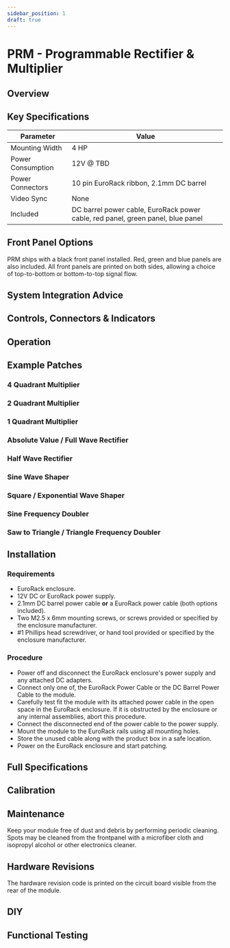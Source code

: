 ```yaml
---
sidebar_position: 1
draft: true
---
```


# PRM - Programmable Rectifier & Multiplier

## Overview


## Key Specifications

| Parameter         | Value                                                                           |
| ----------------- | ------------------------------------------------------------------------------- |
| Mounting Width    | 4 HP                                                                            |
| Power Consumption | 12V @ TBD                                                                     |
| Power Connectors  | 10 pin EuroRack ribbon, 2.1mm DC barrel                                         |
| Video Sync        | None                                                                            |
| Included          | DC barrel power cable, EuroRack power cable, red panel, green panel, blue panel |

## Front Panel Options

PRM ships with a black front panel installed. Red, green and blue panels are also included. All front panels are printed on both sides, allowing a choice of top-to-bottom or bottom-to-top signal flow.

<!-- <img src={AllFrontpanels} alt="All Frontpanels" /> -->

## System Integration Advice

<!-- - **Utility module** for mixing and level shifting, covering odd cases where the patch needs just one simple operation.
- **Expander module** to add extra inputs or output processing. Extend the functionality any module. Add one next to your favorite oscillators or RGB functions to expand modulation or signal input options.
- **Building block** for patching complex video synthesis functions. As low level analog computing blocks, several PGOs can be patched together to design a wide range of processing functions, including replicating functions from other modules. However, this level of flexibility comes at the expense of greater system size and more complex patches. Using both lower level and higher level modules is a great strategy for getting the most out of a system.
- **Consider multiple PGOs**. Analog computers provide several instances of summing and difference amplifiers. For example, a bidirectional converter or scaler requires two modules. A triple color space function requires three modules. More complex vector functions will require eight or more. -->

## Controls, Connectors & Indicators

<!-- The PGO design was informed by years of studying interfaces common to the building blocks of analog computers and video processing equipment. 

<img src={ControlsConnectorsIndicators} alt="Controls Connectors And Indicators" /> -->

## Operation

<!-- PGO sits at a lower level of abstraction than more complex modules like video shape generators and video keyers. The synthesist is granted full access to the signal path, and the freedom to program a function in discrete steps.

PGO is a *patch-programmable* operator. Its overall function is determined by patch connections rather than switch positions or variable voltages. Connections to specific input and output jacks define operations at different mixing ratios and amounts of gain.

### Understanding Cascading Input Jacks​

PGO uses switched, or normalled, connections between some of its input jacks. With no cable inserted, a signal flows from one input jack to another input jack. This connection is overridden when a cable is inserted. Normalled inputs are indicated on the front panel with arrows.

<img src={NormalledConnections} alt="Normalled Connections"/>

### Difference Amplifier​

A difference amplifier subtracts one voltage from another. It is similar to a differential amplifier, but is specifically optimized to subtract one voltage from another with accuracy.  PGO's amplifier is fully differential, meaning that it has both positive and negative outputs.  

In PGO's implementation, the positive input and negative input of the difference amplifier are each preceded by a four input summing amplifier stage. This configuration allows the user to both add multiple input signals and subtract multiple input signals. Due to the cascaded input switches, the gain of each side of the difference amplifier may be programmed by which jacks are patched and which jacks are left open.

<img src={ProgrammingGain} alt="Programming Gain"/>

### Voltage Reference​

PGO provides a static voltage reference of 1V at its output jack. This level corresponds to a luminance value of white, or to the 100% brightness level of an RGB channel. This reference voltage may be patched anywhere in your system, or back to one of the inputs on PGO.

<img src={ProgrammingOffset} alt="Programming Offset"/> -->

## Example Patches

### 4 Quadrant Multiplier

### 2 Quadrant Multiplier

### 1 Quadrant Multiplier

### Absolute Value / Full Wave Rectifier

### Half Wave Rectifier

### Sine Wave Shaper

### Square / Exponential Wave Shaper

### Sine Frequency Doubler

### Saw to Triangle / Triangle Frequency Doubler

<!-- 
### Buffer

Buffer the input signal with a unity gain of 1.0. Due to the module's propagation delay, it can be used to add slight delays in the video processing path, resulting in the picture shifting slightly to the right.

<img src={PatchBuffer} alt="Buffer"/>

### Amplifier

Amplify the input signal with a gain of 2.

<img src={PatchAmplifier} alt="Amplifier"/>

### Attenuator

Attenuate the input signal with a gain of 0.5.

<img src={PatchAttenuator} alt="Attenuator"/>

### Inverter

Invert the arithmetic sign of the input signal. Positive voltages are converted to negative voltages, or vice versa.

<img src={PatchInverter} alt="Inverter"/>
### Negative

Convert a unipolar signal to negative by subtracting it from 1V. Useful for inverting keys, logic and RGB channels. An input signal ranging from zero to one results in an inverted output ranging from one to zero.

<img src={PatchNegative} alt="Negative"/>

### Subtractor

Subtract one input from another.

<img src={PatchSubtractor} alt="Subtractor"/>

### Adder

Calculate the sum of two input signals.

<img src={PatchAdder} alt="Adder" style={{}} />

### Average

Calculate the average of two input signals.

<img src={PatchAverage} alt="Average" style={{}} />

### Unipolar Modulator

Subtract a modulator from a primary signal, where both are unipolar 0-1V. The primary signal *source a* passes unmodified when the modulating signal *source b* is at its midpoint of 0.5V. As a ramp shifter, *source a* is the input ramp, and *source b* is the positioning control voltage. As a brightness processor, *source a* is a unipolar color channel such as luma, red, green, or blue, and *source b* is the brightness adjustment.

<img src={PatchUnipolarModulator} alt="Unipolar Modulator"/>

### Weighted Mixer

Calculate a 3:1 weighted sum of two inputs, with 3 parts of *source a* for every 1 part of *source b*.

<img src={PatchWeightedMixer} alt="Weighted Mixer"/>

### Compressed Mixer

Calculate the sum of four input signals and attenuate the mix to a value of one half. This is a common scenario to prevent clipping when mixing more than two input signals.

<img src={PatchCompressedMixer} alt="Compressed Mixer"/>

### Bipolar to Unipolar

Convert a +/-1V bipolar signal to the 0-1V unipolar range.

<img src={PatchBipolarToUnipolar} alt="Bipolar To Unipolar"/>

### Unipolar to Bipolar

Convert a 0-1V unipolar signal to the +/-1V bipolar range.

<img src={PatchUnipolarToBipolar} alt="Unipolar To Bipolar"/>

### Differential to Single Ended

Convert a differential input signal to a single-ended output signal. In a differential signal, information is encoded as the difference between a matched pair of separate signals. For example, balanced audio rejects noise on cable runs by sending both a positive and a phase-inverted negative signal on two conductors. Video chroma can be encoded as the difference between two color primaries, such as Pb and Pr, or I and Q. 

<img src={PatchDifferentialToSingleEnded} alt="Differential To Single Ended"/>

### Single Ended to Differential

Convert a single-ended input signal to a differential output signal. One possible application of differential outputs on PGO would be positive and negative versions of the same signal, such as luminance keys. Both signals will have the same amount of propagation delay, allowing precise horizontal alignment of positive and negative masks.

<img src={PatchSingleEndedToDifferential} alt="Single Ended To Differential"/> -->

## Installation

<!-- Discuss differences between 10 and 16 pin connectors -->
<!-- Something about making sure all screws have been removed from the intended mounting location. -->

### Requirements

* EuroRack enclosure.
* 12V DC or EuroRack power supply.
* 2.1mm DC barrel power cable **or** a EuroRack power cable (both options included).
* Two M2.5 x 6mm mounting screws, or screws provided or specified by the enclosure manufacturer.
* #1 Phillips head screwdriver, or hand tool provided or specified by the enclosure manufacturer.

### Procedure

* Power off and disconnect the EuroRack enclosure's power supply and any attached DC adapters.
* Connect only one of, the EuroRack Power Cable or the DC Barrel Power Cable to the module. 
* Carefully test fit the module with its attached power cable in the open space in the EuroRack enclosure. If it is obstructed by the enclosure or any internal assemblies, abort this procedure.
* Connect the disconnected end of the power cable to the power supply.
* Mount the module to the EuroRack rails using all mounting holes.
* Store the unused cable along with the product box in a safe location. 
* Power on the EuroRack enclosure and start patching.

## Full Specifications
<!-- 
| Parameter                    | Value                                                                           |
| ---------------------------- | ------------------------------------------------------------------------------- |
| Manufacturer Part Number     | 950065                                                                          |
| Pronunciation                | [piː ɡəʊ](/mp3/modules/pgo/pgo-pronunciation.mp3)                               |
| Mounting Width               | 4 HP                                                                            |
| Mounting Depth               | TODO mm                                                                         |
| Mounting Hole Count          | 2                                                                               |
| Power Consumption            | 12V @ 50 mA                                                                     |
| Power Connectors             | 10 pin EuroRack ribbon, 2.1mm DC barrel                                         |
| Input Impedance              | 1M ohms                                                                         |
| Output Impedance             | 75 ohms                                                                         |
| Input Protection Range       | +/-20V                                                                          |
| Input Clipping Range         | +/-2.5V                                                                         |
| Output Range                 | +/-2.5V                                                                         |
| Propagation Delay            | TODO                                                                            |
| Bandwidth @ -3dB             | TODO                                                                            |
| Module Width                 | 20.32 mm                                                                        |
| Module Height                | 128.5 mm                                                                        |
| Module Depth                 | TODO mm                                                                         |
| Product Box Width            | 4 in / 101.6 mm                                                                 |
| Product Box Height           | 2 in / 50.8 mm                                                                  |
| Product Box Depth            | 6 in / 152.4 mm                                                                 |
| Product Weight               | TODO                                                                            |
| Included                     | DC barrel power cable, EuroRack power cable, red panel, green panel, blue panel |
| EuroRack Power Cable Type    | 10-pin to 16-pin                                                                |
| EuroRack Power Cable Length  | 25 cm                                                                           |
| DC Barrel Power Cable Length | 25 cm                                                                           |
| RoHS Compliance              | Manufactured with lead-free processes.                                          |
| Video Sync                   | None                                                                            | -->

## Calibration

<!-- Calibration is not required for this module. -->

## Maintenance

Keep your module free of dust and debris by performing periodic cleaning. Spots may be cleaned from the frontpanel with a microfiber cloth and isopropyl alcohol or other electronics cleaner.

<!-- ## Troubleshooting -->

## Hardware Revisions

The hardware revision code is printed on the circuit board visible from the rear of the module.

<!-- ### PGO-REVA

Initial prototype. September 2024.

### PGO-REVB

Initial production version. October 2024.

Serial numbers 950065-0001 thru 950065-0100.

[Download PGO-REVB Schematic Diagram (PDF)](/pdf/modules/pgo/PGO-REVB_Schematic_Diagram.pdf)

[Download PGO-REVB Interactive Bill of Materials (ZIP)](/zip/modules/pgo/PGO-REVB_Interactive_Bill_of_Materials.zip)
 -->

## DIY 
<!-- 
PGO is available as a DIY kit that includes a PCB assembly with pre-assembled SMT components and 4 frontpanel options.  The user must source the through-hole components such as headers and jacks, as well as a suitable power cable for the module.

<img src={PCBFrontSMTOnly} alt="PCB Front SMT Only" style={{height: 400}} /> <img src={PCBRearSMTOnly} alt="PCB Rear SMT Only" style={{height: 400}} /> <img src={PCBFront} alt="PCB Front" style={{height: 400}} /> <img src={PCBRear} alt="PCB Rear" style={{height: 400}} />

In the Hardware Revisions section at the end of this document, you will find downloads for the complete schematic and an interactive HTML BOM.

### Bill of Materials

In addition to the PCBs and components included with your DIY kit from LZX, you will need to source the following components from electronics parts vendors.

| Manufacturer                        | Manufacturer Part Number | Description                              | Quantity | Reference Designators                        |
| ----------------------------------- | ------------------------ | ---------------------------------------- | -------- | -------------------------------------------- |
| Wenzhou QingPu Electronics Co., Ltd | WQP-WQP518MA             | 3.5mm Jack Mono Switched                 | 11       | J1, J2, J3, J4, J5, J6, J7, J8, J9, J10, J11 |
|                                     |                          | Pin Header Pitch 0.1in 2X5 Male Shrouded | 1        | J12                                          |
| Wurth Elektronik                    | 694106402002             | DC Jack Vertical 2.1mm Barrel            | 1        | J13                                          |
| Recom Technologies                  | R-78K3.3-0.5             | DC/DC Converter Submodule 3.3V           | 1        | U6                                           |

### Assembly Instructions

This assembly job is recommended for intermediate level DIYers who are comfortable soldering thru hole joints in close proximity to surface mounted parts.

1. Mount and solder rear facing through hole parts first, in this order: pin header, DC/DC converter, DC barrel jack.
1. Mount and solder front facing jacks next.
2. Attach the frontpanel and secure it with mounting nuts for the jacks. -->

## Functional Testing
<!-- 
The following tests are designed to verify the module is functioning as expected after assembly. If you are concerned your module is not operating properly, these tests may be used for self verification before a repair is initiated.  It is also best practice to perform a functional test when selling or purchasing a module on the secondhand market.

### Requirements

- A voltmeter, multimeter or oscilloscope
- 12V power supply or EuroRack power supply
- Patch cables

### Setup

- Connect the module to power and turn on your case
- Prepare to probe the disconnected end of a patch cable -- in these tests, the positive probe should make contact with the tip of the plug, and the negative probe or grounding clip should make contact with the sleeve of the plug

### T1. Test voltage reference

- Verify that the Voltage Reference Out is within +/-2% of 1.00V.

### T2. Test difference amplifier positive inputs

- Connect a cable from the voltage reference output to Difference Amplifier In1+
- Verify that Difference Amplifier Out+ is within +/-2% of +2V.
- Verify that Difference Amplifier Out- is within +/-2% of -2V.

### T3. Test difference amplifier negative inputs

- Connect a cable from the voltage reference output to Difference Amplifier In1-
- Verify that Difference Amplifier Out+ is within +/-2% of -2V.
- Verify that Difference Amplifier Out- is within +/-2% of +2V.

This concludes functional testing. If all steps starting with *Verify...* passed their conditions, your PGO is operating within expected parameters. -->

<!-- 
## Performance Testing

The following tests are designed for verification of hardware revisions and general troubleshooting of performance issues. While intended for use by the LZX Industries design team, we publish the tests here to satisfy the curiosities of advanced users and service technicians.

### Requirements

- Oscilloscope.
- Waveform generator.
- 2x BNC to 3.5mm patch cables.
- Multimeter with probes.
- Power supply capable of providing 12V DC @ 100mA.

### Setup

- Configure your power supply to provide 12 volts to a 2.1mm DC barrel connector.
- Set power supply over current protection to 100mA.
- Connect power to the device.

#### Test +3.3V rail accuracy

- Use your multimeter to measure the voltage present at pin 3 of the U3 DC-DC converter module.
- Verify that the measurement is within the range of 3.0V to 3.6V. -->

<!-- ## Theory Of Operation

### Block Diagram

### Power Supply

### Voltage Reference

### Difference Amplifier -->
